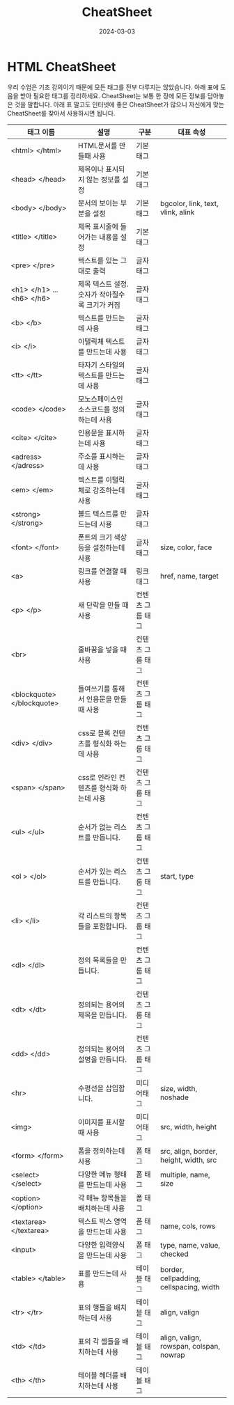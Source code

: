 ﻿---
chapter: 더 견고하게 알아볼 HTML
title: CheatSheet
date: 2024-03-03
---

# HTML CheatSheet

우리 수업은 기초 강의이기 때문에 모든 태그를 전부 다루지는 않았습니다. 아래 표에 도움을 받아 필요한 태그를 정리하세요. CheatSheet는 보통 한 장에 모든 정보를 담아놓은 것을 말합니다. 아래 표 말고도 인터넷에 좋은 CheatSheet가 많으니 자신에게 맞는 CheatSheet를 찾아서 사용하시면 됩니다.

| 태그 이름                     | 설명                                            | 구분             | 대표 속성                               |
| ----------------------------- | ----------------------------------------------- | ---------------- | --------------------------------------- |
| \<html> \</html>              | HTML문서를 만들때 사용                          | 기본 태그        |                                         |
| \<head> \</head>              | 제목이나 표시되지 않는 정보를 설정              | 기본 태그        |                                         |
| \<body> \</body>              | 문서의 보이는 부분을 설정                       | 기본 태그        | bgcolor, link, text, vlink, alink       |
| \<title> \</title>            | 제목 표시줄에 들어가는 내용을 설정              | 기본 태그        |                                         |
| \<pre> \</pre>                | 텍스트를 있는 그대로 출력                       | 글자태그         |                                         |
| \<h1> \</h1> ... \<h6> \</h6> | 제목 텍스트 설정. 숫자가 작아질수록 크기가 커짐 | 글자태그         |                                         |
| \<b> \</b>                    | 텍스트를 만드는데 사용                          | 글자태그         |                                         |
| \<i> \</i>                    | 이탤릭체 텍스트를 만드는데 사용                 | 글자태그         |                                         |
| \<tt> \</tt>                  | 타자기 스타일의 텍스트를 만드는데 사용          | 글자태그         |                                         |
| \<code> \</code>              | 모노스페이스인 소스코드를 정의하는데 사용       | 글자태그         |                                         |
| \<cite> \</cite>              | 인용문을 표시하는데 사용                        | 글자태그         |                                         |
| \<adress> \</adress>          | 주소를 표시하는데 사용                          | 글자태그         |                                         |
| \<em> \</em>                  | 텍스트를 이탤릭체로 강조하는데 사용             | 글자태그         |                                         |
| \<strong> \</strong>          | 볼드 텍스트를 만드는데 사용                     | 글자태그         |                                         |
| \<font> \</font>              | 폰트의 크기 색상 등을 설정하는데 사용           | 글자태그         | size, color, face                       |
| \<a>                          | 링크를 연결할 때 사용                           | 링크태그         | href, name, target                      |
| \<p> \</p>                    | 새 단락을 만들 때 사용                          | 컨텐츠 그룹 태그 |                                         |
| \<br>                         | 줄바꿈을 넣을 때 사용                           | 컨텐츠 그룹 태그 |                                         |
| \<blockquote> \</blockquote>  | 들여쓰기를 통해서 인용문을 만들 때 사용         | 컨텐츠 그룹 태그 |                                         |
| \<div> \</div>                | css로 블록 컨텐츠를 형식화 하는데 사용          | 컨텐츠 그룹 태그 |                                         |
| \<span> \</span>              | css로 인라인 컨텐츠를 형식화 하는데 사용        | 컨텐츠 그룹 태그 |                                         |
| \<ul> \</ul>                  | 순서가 없는 리스트를 만듭니다.                  | 컨텐츠 그룹 태그 |                                         |
| \<ol > \</ol>                 | 순서가 있는 리스트를 만듭니다.                  | 컨텐츠 그룹 태그 | start, type                             |
| \<li> \</li>                  | 각 리스트의 항목들을 포함합니다.                | 컨텐츠 그룹 태그 |                                         |
| \<dl> \</dl>                  | 정의 목록들을 만듭니다.                         | 컨텐츠 그룹 태그 |                                         |
| \<dt> \</dt>                  | 정의되는 용어의 제목을 만듭니다.                | 컨텐츠 그룹 태그 |                                         |
| \<dd> \</dd>                  | 정의되는 용어의 설명을 만듭니다.                | 컨텐츠 그룹 태그 |                                         |
| \<hr>                         | 수평선을 삽입합니다.                            | 미디어태그       | size, width, noshade                    |
| \<img>                        | 이미지를 표시할 때 사용                         | 미디어태그       | src, width, height                      |
| \<form> \</form>              | 폼을 정의하는데 사용                            | 폼 태그          | src, align, border, height, width, src  |
| \<select> \</select>          | 다양한 메뉴 형태를 만드는데 사용                | 폼 태그          | multiple, name, size                    |
| \<option> \</option>          | 각 매뉴 항목들을 배치하는데 사용                | 폼 태그          |                                         |
| \<textarea> \</textarea>      | 텍스트 박스 영역을 만드는데 사용                | 폼 태그          | name, cols, rows                        |
| \<input>                      | 다양한 입력양식을 만드는데 사용                 | 폼 태그          | type, name, value, checked              |
| \<table> \</table>            | 표를 만드는데 사용                              | 테이블 태그      | border, cellpadding, cellspacing, width |
| \<tr> \</tr>                  | 표의 행들을 배치하는데 사용                     | 테이블 태그      | align, valign                           |
| \<td> \</td>                  | 표의 각 셀들을 배치하는데 사용                  | 테이블 태그      | align, valign, rowspan, colspan, nowrap |
| \<th> \</th>                  | 테이블 헤더를 배치하는데 사용                   | 테이블 태그      |                                         |
